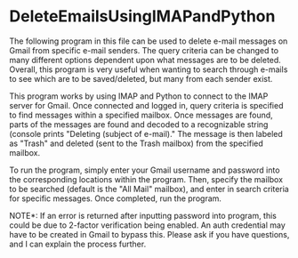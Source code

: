 # DeleteEmailsUsingIMAPandPython

The following program in this file can be used to delete e-mail messages on Gmail from specific e-mail senders.
The query criteria can be changed to many different options dependent upon what messages are to be deleted.
Overall, this program is very useful when wanting to search through e-mails to see which are to be saved/deleted, but many from each sender exist.

This program works by using IMAP and Python to connect to the IMAP server for Gmail. Once connected and logged in, query criteria is specified to find messages within a specified mailbox. Once messages are found, parts of the messages are found and decoded to a recognizable string (console prints "Deleting (subject of e-mail)." The message is then labeled as "Trash" and deleted (sent to the Trash mailbox) from the specified mailbox.

To run the program, simply enter your Gmail username and password into the corresponding locations within the program. Then, specify the mailbox to be searched (default is the "All Mail" mailbox), and enter in search criteria for specific messages. Once completed, run the program.

NOTE*: If an error is returned after inputting password into program, this could be due to 2-factor verification being enabled. An auth credential may have to be created in Gmail to bypass this. Please ask if you have questions, and I can explain the process further.
